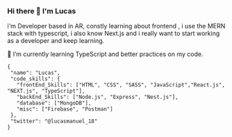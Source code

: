### Hi there 👋 I'm Lucas
 i'm Developer based in AR, constly learning about frontend , i use the MERN stack with typescript, i also know Next.js and i really want to start working as a developer and keep learning.
 
 🌱 I’m currently learning TypeScript and better practices on my code.
 
 ```
{
  "name": "Lucas",
  "code_skills": {
    "frontEnd_Skills": ["HTML", "CSS", "SASS", "JavaScript","React.js", "NEXT.js", "TypeScript"],
    "backEnd_Skills": ["Node.js", "Express", "Nest.js"],
    "database": ["MongoDB"],
    "misc": ["Firebase", "Postman"]
  },
  "twitter": "@lucasmanuel_18"
}
```
<!--
**LMANMAI/LMANMAI** is a ✨ _special_ ✨ repository because its `README.md` (this file) appears on your GitHub profile.

Here are some ideas to get you started:

- 🔭 I’m currently working on ...
- 🌱 I’m currently learning ...
- 👯 I’m looking to collaborate on ...
- 🤔 I’m looking for help with ...
- 💬 Ask me about ...
- 📫 How to reach me: ...
- 😄 Pronouns: ...
- ⚡ Fun fact: ...
-->
